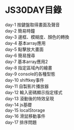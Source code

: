 # JS30DAY目錄
day-1 按鍵盤取得畫面及聲音<br>
day-2 簡易時鐘<br>
day-3 邊框、模糊度、顏色的轉換<br>
day-4 基本array應用<br>
day-5 點擊放大畫面<br>
day-6 簡易搜尋<br>
day-7 基本array應用2<br>
day-8 指定區域內的繪畫<br>
day-9 console的各種型態<br>
day-10 shiftkey事件<br>
day-11 自製影片播放器<br>
day-12 輸入密碼顯示指定樣式<br>
day-13 滾動後的特效呈現<br>
day-14 js基礎<br>
day-15 localStorage<br>
day-16 滑鼠移動事件<br>
day-17 排序問題<br>


